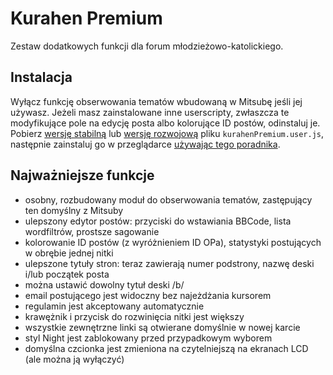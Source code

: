 Kurahen Premium
===============

Zestaw dodatkowych funkcji dla forum młodzieżowo-katolickiego.

## Instalacja
Wyłącz funkcję obserwowania tematów wbudowaną w Mitsubę jeśli jej używasz. Jeżeli masz zainstalowane inne userscripty,
zwłaszcza te modyfikujące pole na edycję posta albo kolorujące ID postów, odinstaluj je.  
Pobierz [wersję stabilną](https://github.com/kucanon/Kurahen-Premium/raw/master/kurahenPremium.user.js) lub
[wersję rozwojową](https://github.com/kucanon/Kurahen-Premium/raw/dev/kurahenPremium.user.js) pliku
`kurahenPremium.user.js`, następnie zainstaluj go w przeglądarce
[używając tego poradnika](http://hrabstwo.net/instalacja-userscriptow-w-przegladarkach/).

## Najważniejsze funkcje
* osobny, rozbudowany moduł do obserwowania tematów, zastępujący ten domyślny z Mitsuby
* ulepszony edytor postów: przyciski do wstawiania BBCode, lista wordfiltrów, prostsze sagowanie
* kolorowanie ID postów (z wyróżnieniem ID OPa), statystyki postujących w obrębie jednej nitki
* ulepszone tytuły stron: teraz zawierają numer podstrony, nazwę deski i/lub początek posta
* można ustawić dowolny tytuł deski /b/
* email postującego jest widoczny bez najeżdżania kursorem
* regulamin jest akceptowany automatycznie
* krawężnik i przycisk do rozwinięcia nitki jest większy
* wszystkie zewnętrzne linki są otwierane domyślnie w nowej karcie
* styl Night jest zablokowany przed przypadkowym wyborem
* domyślna czcionka jest zmieniona na czytelniejszą na ekranach LCD (ale można ją wyłączyć)
